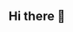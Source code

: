 ## Hi there 👋

<!--
## **LxPrem/lxprem** is a ✨ _special_ ✨ repository because its `README.md` (this file) appears on your GitHub profile. ##

Here are some ideas to get you started:

- 🔭 I’m currently working on ...
- 🌱 I’m currently learning ...
- 👯 I’m looking to collaborate on ...
- 🤔 I’m looking for help with ...
- 💬 Ask me about ...
- 📫 How to reach me: ...
- 😄 Pronouns: ...
- ⚡ Fun fact: ...
-->  
